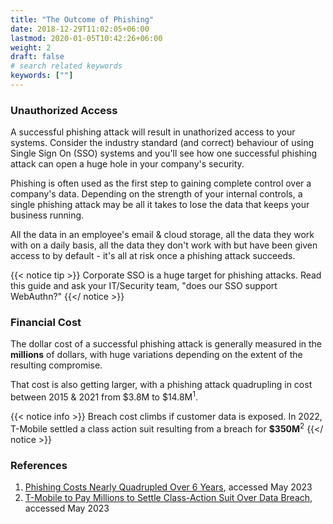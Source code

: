 ```yaml
---
title: "The Outcome of Phishing"
date: 2018-12-29T11:02:05+06:00
lastmod: 2020-01-05T10:42:26+06:00
weight: 2
draft: false
# search related keywords
keywords: [""]
---
```


### Unauthorized Access

A successful phishing attack will result in unathorized access to your systems. Consider the industry standard (and correct) behaviour of using Single Sign On (SSO) systems and you'll see how one successful phishing attack can open a huge hole in your company's security.

Phishing is often used as the first step to gaining complete control over a company's data. Depending on the strength of your internal controls, a single phishing attack may be all it takes to lose the data that keeps your business running.

All the data in an employee's email & cloud storage, all the data they work with on a daily basis, all the data they don't work with but have been given access to by default - it's all at risk once a phishing attack succeeds.

{{< notice tip >}}
  Corporate SSO is a huge target for phishing attacks. Read this guide and ask your IT/Security team, "does our SSO support WebAuthn?"
{{</ notice >}}


### Financial Cost

The dollar cost of a successful phishing attack is generally measured in the **millions** of dollars, with huge variations depending on the extent of the resulting compromise.

That cost is also getting larger, with a phishing attack quadrupling in cost between 2015 & 2021 from $3.8M to $14.8M<sup>1</sup>.

{{< notice info >}}
  Breach cost climbs if customer data is exposed. In 2022, T-Mobile settled a class action suit resulting from a breach for **$350M**<sup>2</sup>
{{</ notice >}}


### References

1. [Phishing Costs Nearly Quadrupled Over 6 Years](https://threatpost.com/phishing-costs-quadrupled/168716/), accessed May 2023
1. [T-Mobile to Pay Millions to Settle Class-Action Suit Over Data Breach](https://thedesk.net/2022/09/t-mobile-data-breach-settlement-payment-checks/), accessed May 2023